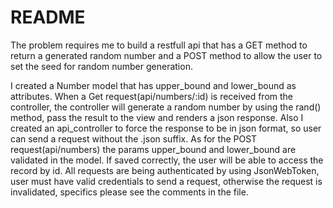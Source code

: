 # README

The problem requires me to build a restfull api that has a GET method to return a generated random number and a POST method to allow the user to set the seed for random number generation.

I created a Number model that has upper_bound and lower_bound as attributes. When a Get request(api/numbers/:id) is received from the controller, the controller will generate a random number by using the rand() method, pass the result to the view and renders a json response. Also I created an api_controller to force the response to be in json format, so user can send a request without the .json suffix. As for the POST request(api/numbers) the params upper_bound and lower_bound are validated in the model. If saved correctly, the user will be able to access the record by id. All requests are being authenticated by using JsonWebToken, user must have valid credentials to send a request, otherwise the request is invalidated, specifics please see the comments in the file.  

